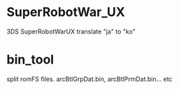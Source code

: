 # SuperRobotWar_UX
3DS SuperRobotWarUX translate "ja" to "ko"

# bin_tool
split romFS files. arcBtlGrpDat.bin, arcBtlPrmDat.bin... etc
